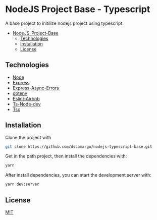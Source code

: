 # NodeJS Project Base - Typescript

A base project to initilize nodejs project using typescript.

- [NodeJS-Project-Base](#nodejs-base-project-typescript)
  - [Technologies](#technologies)
  - [Installation](#installation)
  - [License](#license)

## Technologies

- [Node](https://nodejs.org/en/)
- [Express](https://expressjs.com/pt-br/)
- [Express-Async-Errors](https://www.npmjs.com/package/express-async-errors/)
- [dotenv](https://www.npmjs.com/package/dotenv)
- [Eslint-Airbnb](https://eslint.org/)
- [Ts-Node-dev](https://www.npmjs.com/package/ts-node-dev/)
- [Tsc](https://www.typescriptlang.org/docs/handbook/compiler-options.html/)

## Installation

Clone the project with

```sh
git clone https://github.com/dscamargo/nodejs-typescript-base.git
```

Get in the path project, then install the dependencies with:

```sh
yarn
```

After install dependencies, you can start the development server with:

```sh
yarn dev:server
```

## License

[MIT](https://choosealicense.com/licenses/mit/)
